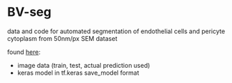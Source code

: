 # BV-seg
data and code for automated segmentation of endothelial cells and pericyte cytoplasm from 50nm/px SEM dataset

found [here](https://drive.google.com/drive/folders/1AubKEhlFr84ETH2Uki1GfH5syYdKyi2r?usp=share_link):
- image data (train, test, actual prediction used) 
- keras model in tf.keras save_model format
